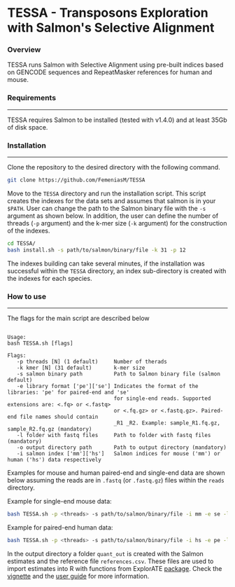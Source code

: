 TESSA - Transposons Exploration with Salmon's Selective Alignment
====
### Overview

TESSA runs Salmon with Selective Alignment using pre-built indices based on GENCODE sequences and RepeatMasker references for human and mouse.

### Requirements
----
TESSA requires Salmon to be installed (tested with v1.4.0) and at least 35Gb of disk space.

### Installation
----
Clone the repository to the desired directory with the following command.
```sh
git clone https://github.com/FemeniasM/TESSA
```
Move to the `TESSA` directory and run the installation script. This script creates the indexes for the data sets and assumes that salmon is in your `$PATH`. User can change the path to the Salmon binary file with the `-s` argument as shown below. In addition, the user can define the number of threads (`-p` argument) and the k-mer size (`-k` argument) for the construction of the indexes.

```sh
cd TESSA/
bash install.sh -s path/to/salmon/binary/file -k 31 -p 12
```
The indexes building can take several minutes, if the installation was successful within the `TESSA` directory, an index sub-directory is created with the indexes for each species.

### How to use
----

The flags for the main script are described below 
```

Usage:  
bash TESSA.sh [flags]

Flags:
   -p threads [N] (1 default)     Number of therads
   -k kmer [N] (31 default)       k-mer size
   -s salmon binary path          Path to Salmon binary file (salmon default)
   -e library format ['pe']['se'] Indicates the format of the libraries: 'pe' for paired-end and 'se'
                                  for single-end reads. Supported extensions are: <.fq> or <.fastq>
                                  or <.fq.gz> or <.fastq.gz>. Paired-end file names should contain 
                                  _R1 _R2. Example: sample_R1.fq.gz, sample_R2.fq.gz (mandatory)
   -l folder with fastq files     Path to folder with fastq files (mandatory)
   -o output directory path       Path to output directory (mandatory)
   -i salmon index ['mm']['hs']   Salmon indices for mouse ('mm') or human ('hs') data respectively
```
Examples for mouse and human paired-end and single-end data are shown below assuming the reads are in `.fastq` (or `.fastq.gz`) files within the `reads` directory.

Example for single-end mouse data:
```sh
bash TESSA.sh -p <threads> -s path/to/salmon/binary/file -i mm -e se -l reads/ -o out_mm
```

Example for paired-end human data:
```sh
bash TESSA.sh -p <threads> -s path/to/salmon/binary/file -i hs -e pe -l reads/ -o out_hs
```

In the output directory a folder `quant_out` is created with the Salmon estimates and the reference file `references.csv`. These files are used to import estimates into R with functions from ExplorATE [package](https://github.com/FemeniasM/ExplorATEproject). Check the [vignette](https://femeniasm.github.io/ExplorATE_vignette/) and the [user guide](https://femeniasm.github.io/ExplorATE_user_guide/) for more information.

